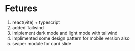 
# Fetures
1. react(vite) + typescript
2. added Tailwind 
3. imlpiement dark mode and light mode with tailwind
4. implimented some design pattern for mobile  version also
5. swiper module for card slide 


